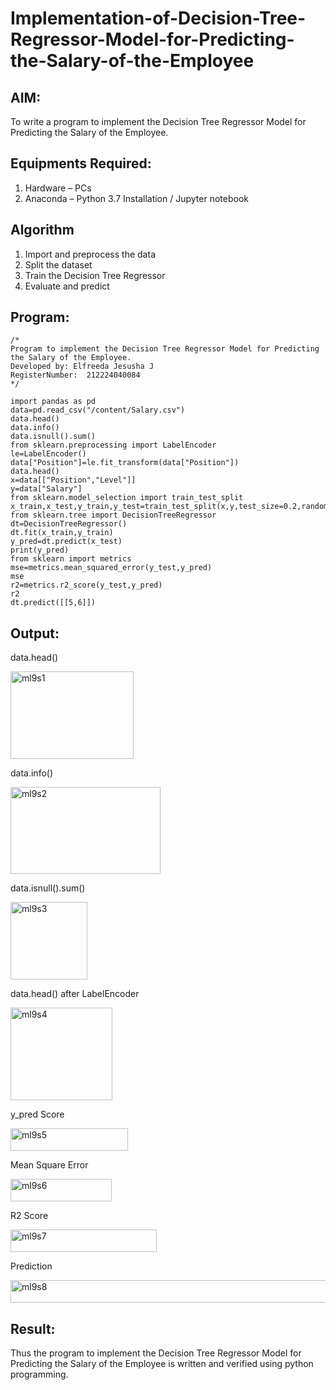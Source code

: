 # Implementation-of-Decision-Tree-Regressor-Model-for-Predicting-the-Salary-of-the-Employee

## AIM:
To write a program to implement the Decision Tree Regressor Model for Predicting the Salary of the Employee.

## Equipments Required:
1. Hardware – PCs
2. Anaconda – Python 3.7 Installation / Jupyter notebook

## Algorithm
1. Import and preprocess the data
2. Split the dataset
3. Train the Decision Tree Regressor
4. Evaluate and predict

## Program:
```
/*
Program to implement the Decision Tree Regressor Model for Predicting the Salary of the Employee.
Developed by: Elfreeda Jesusha J
RegisterNumber:  212224040084
*/
```

```
import pandas as pd
data=pd.read_csv("/content/Salary.csv")
data.head()
data.info()
data.isnull().sum()
from sklearn.preprocessing import LabelEncoder
le=LabelEncoder()
data["Position"]=le.fit_transform(data["Position"])
data.head()
x=data[["Position","Level"]]
y=data["Salary"]
from sklearn.model_selection import train_test_split
x_train,x_test,y_train,y_test=train_test_split(x,y,test_size=0.2,random_state=2)
from sklearn.tree import DecisionTreeRegressor
dt=DecisionTreeRegressor()
dt.fit(x_train,y_train)
y_pred=dt.predict(x_test)
print(y_pred)
from sklearn import metrics
mse=metrics.mean_squared_error(y_test,y_pred)
mse
r2=metrics.r2_score(y_test,y_pred)
r2
dt.predict([[5,6]])

```

## Output:

data.head()

<img width="197" height="140" alt="ml9s1" src="https://github.com/user-attachments/assets/636328bc-991e-412d-a032-a58d3e1e13a8" />

data.info()

<img width="240" height="139" alt="ml9s2" src="https://github.com/user-attachments/assets/9a4537f6-220a-465e-b1ce-8093194cee89" />

data.isnull().sum()

<img width="123" height="124" alt="ml9s3" src="https://github.com/user-attachments/assets/437d216f-0db5-4863-bd49-fc1d964bb72f" />

data.head() after LabelEncoder

<img width="163" height="148" alt="ml9s4" src="https://github.com/user-attachments/assets/c14b84ea-e30e-42ef-97da-049c8f310178" />

y_pred Score

<img width="188" height="36" alt="ml9s5" src="https://github.com/user-attachments/assets/789ced4a-06cc-4b7e-85f8-c07cd7c60f67" />

Mean Square Error

<img width="162" height="36" alt="ml9s6" src="https://github.com/user-attachments/assets/0590f2b6-18c7-41c5-9a8c-1d2137e9b499" />

R2 Score

<img width="234" height="36" alt="ml9s7" src="https://github.com/user-attachments/assets/97c0a5ca-643d-4f3d-b944-682a33397b81" />

Prediction

<img width="715" height="36" alt="ml9s8" src="https://github.com/user-attachments/assets/9ce2961f-d6e3-47a4-91a2-d6c227109e18" />



## Result:
Thus the program to implement the Decision Tree Regressor Model for Predicting the Salary of the Employee is written and verified using python programming.
